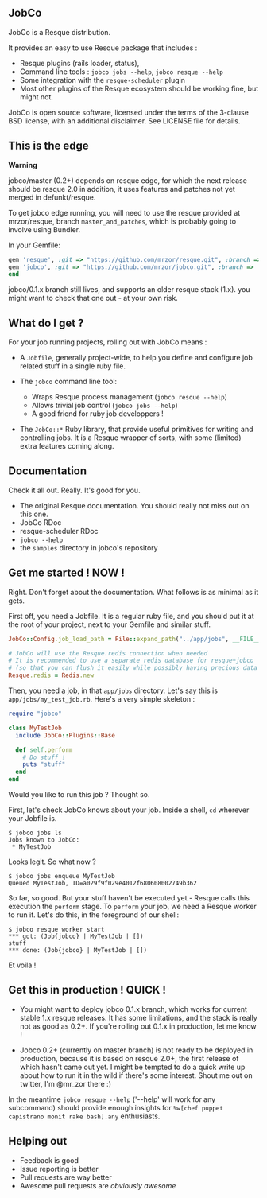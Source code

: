 ## JobCo

JobCo is a Resque distribution.

It provides an easy to use Resque package that includes :

* Resque plugins (rails loader, status),
* Command line tools : `jobco jobs --help`, `jobco resque --help`
* Some integration with the `resque-scheduler` plugin
* Most other plugins of the Resque ecosystem should be working fine, but might not.

JobCo is open source software, licensed under the terms of the 3-clause BSD license, with an additional disclaimer. See LICENSE file for details.

## This is the edge

**Warning**

jobco/master (0.2+) depends on resque edge, for which the next release should be resque 2.0
in addition, it uses features and patches not yet merged in defunkt/resque.

To get jobco edge running, you will need to use the resque provided at mrzor/resque, branch `master_and_patches`, which is probably going to involve using Bundler.

In your Gemfile:
~~~ruby
gem 'resque', :git => "https://github.com/mrzor/resque.git", :branch => 'master_and_patches'
gem 'jobco', :git => "https://github.com/mrzor/jobco.git", :branch => 'master'
end
~~~

jobco/0.1.x branch still lives, and supports an older resque stack (1.x). you might want to check that
one out - at your own risk.


## What do I get ?

For your job running projects, rolling out with JobCo means :

* A `Jobfile`, generally project-wide, to help you define and configure
  job related stuff in a single ruby file.

* The `jobco` command line tool:
  * Wraps Resque process management (`jobco resque --help`)
  * Allows trivial job control (`jobco jobs --help`)
  * A good friend for ruby job developpers !

* The `JobCo::*` Ruby library, that provide useful primitives for writing and
  controlling jobs. It is a Resque wrapper of sorts, with some (limited) extra features
  coming along.

## Documentation

Check it all out. Really. It's good for you.

* The original Resque documentation. You should really not miss out on this one.
* JobCo RDoc
* resque-scheduler RDoc
* `jobco --help`
* the `samples` directory in jobco's repository

## Get me started ! NOW !

Right. Don't forget about the documentation. What follows is as minimal as it gets.

First off, you need a Jobfile. It is a regular ruby file, and you should put it at the root of your project, next to your Gemfile and similar stuff.

~~~ruby
JobCo::Config.job_load_path = File::expand_path("../app/jobs", __FILE__)

# JobCo will use the Resque.redis connection when needed
# It is recommended to use a separate redis database for resque+jobco
# (so that you can flush it easily while possibly having precious data elsewhere in redis)
Resque.redis = Redis.new
~~~

Then, you need a job, in that `app/jobs` directory. Let's say this is `app/jobs/my_test_job.rb`. Here's a very simple skeleton :

~~~ruby
require "jobco"

class MyTestJob
  include JobCo::Plugins::Base

  def self.perform
    # Do stuff !
    puts "stuff"
  end
end
~~~

Would you like to run this job ? Thought so.

First, let's check JobCo knows about your job. Inside a shell, `cd` wherever your Jobfile is.

~~~
$ jobco jobs ls
Jobs known to JobCo:
 * MyTestJob
~~~

Looks legit. So what now ?

~~~
$ jobco jobs enqueue MyTestJob
Queued MyTestJob, ID=a029f9f029e4012f680608002749b362
~~~

So far, so good. But your stuff haven't be executed yet - Resque calls this execution the `perform` stage. To `perform` your job, we need a Resque worker to run it. Let's do this, in the foreground of our shell:

~~~
$ jobco resque worker start
*** got: (Job{jobco} | MyTestJob | [])
stuff
*** done: (Job{jobco} | MyTestJob | [])
~~~

Et voila !

## Get this in production ! QUICK !

* You might want to deploy jobco 0.1.x branch, which works for current stable 1.x resque releases. It has some limitations, and the stack is really not as good as 0.2+. If you're rolling out 0.1.x in production, let me know !

* Jobco 0.2+ (currently on master branch) is not ready to be deployed in production, because it is based on resque 2.0+, the first
release of which hasn't came out yet. I might be tempted to do a quick write up about how to run it in the wild if there's some interest. Shout me out on twitter, I'm @mr_zor there :)

In the meantime `jobco resque --help` ('--help' will work for any subcommand) should provide enough insights for `%w[chef puppet capistrano monit rake bash].any` enthusiasts.

## Helping out

* Feedback is good
* Issue reporting is better
* Pull requests are way better
* Awesome pull requests are *obviously awesome*
